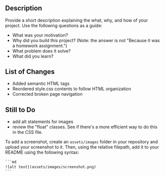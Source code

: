 # <HORISEON-ACCESSIBILITY>

## Description

Provide a short description explaining the what, why, and how of your project. Use the following questions as a guide:

- What was your motivation?
- Why did you build this project? (Note: the answer is not "Because it was a homework assignment.")
- What problem does it solve?
- What did you learn?

## List of Changes

- Added semantic HTML tags
- Reordered style.css contents to follow HTML organization
- Corrected broken page navigation

## Still to Do

- add alt statements for images
- review the "float" classes. See if there's a more efficient way to do this in the CSS file.


To add a screenshot, create an `assets/images` folder in your repository and upload your screenshot to it. Then, using the relative filepath, add it to your README using the following syntax:

    ```md
    ![alt text](assets/images/screenshot.png)
    ```
